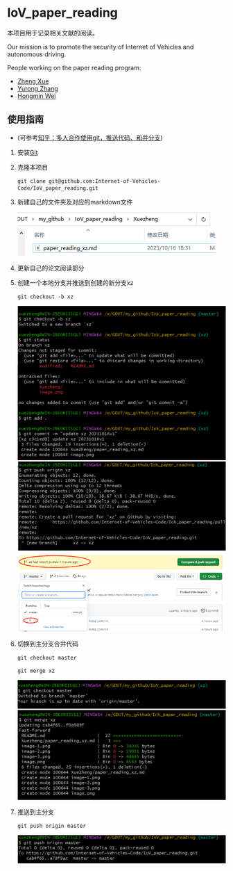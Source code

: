# IoV_paper_reading

本项目用于记录相关文献的阅读。

Our mission is to promote the security of Internet of Vehicles and autonomous driving.

People working on the paper reading program:
- [Zheng Xue](./Xuezheng/paper_reading_xz.md)
- [Yurong Zhang](./Zhangyurong/paper_reading_zyr.md)
- [Hongmin Wei](./Weihongmin/paper_reading_whm.md)

## 使用指南
- (可参考[知乎：多人合作使用git，推送代码、和并分支](https://zhuanlan.zhihu.com/p/96518956#:~:text=%E5%8E%9F%E6%96%87%E5%9C%B0%E5%9D%80%EF%BC%9A%E5%A4%9A%E4%BA%BA%E5%90%88%E4%BD%9C%E4%BD%BF%E7%94%A8git%EF%BC%8C%E6%8E%A8%E9%80%81%E4%BB%A3%E7%A0%81%E3%80%81%E5%92%8C%E5%B9%B6%E5%88%86%E6%94%AF,%E4%B8%8B%E9%9D%A2%E5%B0%86%E4%BC%9A%E6%BC%94%E7%A4%BA%E5%A4%9A%E4%BA%BA%E5%90%88%E4%BD%9C%E5%86%99%E9%A1%B9%E7%9B%AE%E4%BD%BF%E7%94%A8git%E7%9A%84%E6%95%99%E7%A8%8B%EF%BC%9A%E5%88%9B%E5%BB%BA%E5%88%86%E6%94%AF%E3%80%81%E6%8E%A8%E9%80%81%E4%BB%A3%E7%A0%81%E3%80%81%E5%B0%86%E8%87%AA%E5%B7%B1%E7%9A%84%E5%88%86%E6%94%AF%E7%9A%84%E4%BB%A3%E7%A0%81%E5%92%8C%E4%B8%BB%E5%88%86%E6%94%AF%E5%90%88%E5%B9%B6%E3%80%82%20%E4%B8%8B%E9%9D%A2%E6%98%AF%E6%A8%A1%E4%BB%BF%E4%B8%A4%E4%B8%AA%E4%BA%BA%E5%90%88%E4%BD%9C%EF%BC%8C%E6%AF%8F%E4%B8%AA%E4%BA%BA%E4%B8%80%E4%B8%AA%E5%88%86%E6%94%AF%EF%BC%8C%E7%84%B6%E5%90%8E%E4%B8%80%E4%B8%AA%E4%B8%BB%E5%88%86%E6%94%AF1%E3%80%81%E5%88%9B%E2%80%A6))
1. 安装[Git](https://git-scm.com/)
   
2. 克隆本项目
   ```
   git clone git@github.com:Internet-of-Vehicles-Code/IoV_paper_reading.git
   ```
3. 新建自己的文件夹及对应的markdown文件
   
   ![Alt text](./images/image.png)
4. 更新自己的论文阅读部分
5. 创建一个本地分支并推送到创建的新分支xz
   ```
   git checkout -b xz
   ```
   ![Alt text](./images/image-1.png)
   ![Alt text](./images/image-2.png)
   ![Alt text](./images/image-3.png)
6. 切换到主分支合并代码
   ```
   git checkout master
   ```
   ```
   git merge xz
   ```
   ![Alt text](./images/image-4.png)
   ![Alt text](./images/image-5.png)
7. 推送到主分支
   ```
   git push origin master
   ```
   ![Alt text](./images/image-6.png)